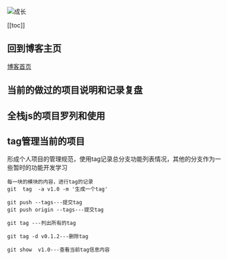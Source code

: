 ![成长](/images/home.png)

[[toc]]


## 回到博客主页
[博客首页](./../README.md)  


## 当前的做过的项目说明和记录复盘



## 全栈js的项目罗列和使用



## tag管理当前的项目
形成个人项目的管理规范，使用tag记录总分支功能列表情况，其他的分支作为一些暂时的功能开发学习
~~~
每一块的模块的内容，进行tag的记录
git  tag  -a v1.0 -m '生成一个tag'

git push --tags---提交tag
git push origin --tags---提交tag

git tag ---列出所有的tag

git tag -d v0.1.2---删除tag

git show  v1.0---查看当前tag信息内容
~~~